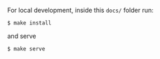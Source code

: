 For local development, inside this `docs/` folder run:

    $ make install

and serve

    $ make serve
